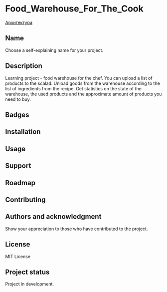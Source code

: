 # Food_Warehouse_For_The_Cook



[Архитектура ](https://drive.google.com/file/d/1lA9E67g0An169ka944xSXmzlIYWnRJsh/view?usp=sharing)


## Name
Choose a self-explaining name for your project.

## Description
Learning project - food warehouse for the chef.
You can upload a list of products to the scalad. Unload goods from the warehouse according to the list of ingredients from the recipe.
Get statistics on the state of the warehouse, the used products and the approximate amount of products you need to buy.

## Badges

## Installation

## Usage

## Support

## Roadmap

## Contributing

## Authors and acknowledgment
Show your appreciation to those who have contributed to the project.

## License
MIT License

## Project status
Project in development.
